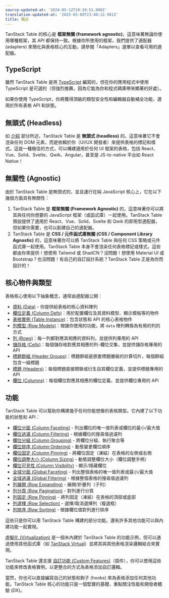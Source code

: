 ```yaml
---
source-updated-at: '2024-05-12T19:19:51.000Z'
translation-updated-at: '2025-05-08T23:40:12.981Z'
title: 概述
---
```

TanStack Table 的核心是 **框架無關 (framework agnostic)**，這意味著無論你使用哪種框架，其 API 都保持一致。根據你所使用的框架，我們提供了適配器 (adapters) 來簡化與表格核心的互動。請參閱「Adapters」選單以查看可用的適配器。

## TypeScript

雖然 TanStack Table 是用 [TypeScript](https://www.typescriptlang.org/) 編寫的，但在你的應用程式中使用 TypeScript 是可選的（但強烈推薦，因為它能為你和程式碼庫帶來顯著的好處）。

如果你使用 TypeScript，你將獲得頂級的類型安全性和編輯器自動補全功能，適用於所有表格 API 和狀態。

## 無頭式 (Headless)

如 [介紹](../introduction) 部分所述，TanStack Table 是 **無頭式 (headless)** 的。這意味著它不會渲染任何 DOM 元素，而是依賴於你（UI/UX 開發者）來提供表格的標記和樣式。這是一種極佳的方式，可以構建適用於任何 UI 框架的表格，包括 React、Vue、Solid、Svelte、Qwik、Angular，甚至是 JS-to-native 平台如 React Native！

## 無關性 (Agnostic)

由於 TanStack Table 是無頭式的，並且運行在純 JavaScript 核心上，它在以下幾個方面具有無關性：

1. TanStack Table 是 **框架無關 (Framework Agnostic)** 的，這意味著你可以將其與任何你想要的 JavaScript 框架（或函式庫）一起使用。TanStack Table 預設提供了適用於 React、Vue、Solid、Svelte 和 Qwik 的即用型適配器，但如果你需要，也可以創建自己的適配器。
2. TanStack Table 是 **CSS / 元件函式庫無關 (CSS / Component Library Agnostic)** 的，這意味著你可以將 TanStack Table 與任何 CSS 策略或元件函式庫一起使用。TanStack Table 本身不會渲染任何表格標記或樣式。這些都由你來提供！想使用 Tailwind 或 ShadCN？沒問題！想使用 Material UI 或 Bootstrap？也沒問題！有自己的自訂設計系統？TanStack Table 正是為你而設計的！

## 核心物件與類型

表格核心使用以下抽象概念，通常由適配器公開：

- [資料 (Data)](../guide/data) - 你提供給表格的核心資料陣列
- [欄位定義 (Column Defs)](../guide/column-defs)：用於配置欄位及其資料模型、顯示模板等的物件
- [表格實例 (Table Instance)](../guide/tables)：包含狀態和 API 的核心表格物件
- [列模型 (Row Models)](../guide/row-models)：根據你使用的功能，將 `data` 陣列轉換為有用的列的方式
- [列 (Rows)](../guide/rows)：每一列都對應其相應的資料列，並提供列專用的 API
- [儲存格 (Cells)](../guide/cells)：每個儲存格對應其相應的列-欄位交集，並提供儲存格專用的 API
- [標題群組 (Header Groups)](../guide/header-groups)：標題群組是嵌套標題層級的計算切片，每個群組包含一組標題
- [標題 (Headers)](../guide/headers)：每個標題直接關聯或衍生自其欄位定義，並提供標題專用的 API
- [欄位 (Columns)](../guide/columns)：每個欄位對應其相應的欄位定義，並提供欄位專用的 API

## 功能

TanStack Table 可以幫助你構建幾乎任何你能想像的表格類型。它內建了以下功能的狀態和 API：

- [欄位分面 (Column Faceting)](../guide/column-faceting) - 列出欄位的唯一值列表或欄位的最小/最大值
- [欄位過濾 (Column Filtering)](../guide/column-filtering) - 根據欄位的搜尋值過濾列
- [欄位分組 (Column Grouping)](../guide/grouping) - 將欄位分組、執行聚合等
- [欄位排序 (Column Ordering)](../guide/column-ordering) - 動態變更欄位順序
- [欄位固定 (Column Pinning)](../guide/column-pinning) - 將欄位固定（凍結）在表格的左側或右側
- [欄位調整大小 (Column Sizing)](../guide/column-sizing) - 動態調整欄位大小（欄位調整手柄）
- [欄位可見性 (Column Visibility)](../guide/column-visibility) - 顯示/隱藏欄位
- [全域分面 (Global Faceting)](../guide/global-faceting) - 列出整個表格的唯一值列表或最小/最大值
- [全域過濾 (Global Filtering)](../guide/global-filtering) - 根據整個表格的搜尋值過濾列
- [列展開 (Row Expanding)](../guide/expanding) - 展開/折疊列（子列）
- [列分頁 (Row Pagination)](../guide/pagination) - 對列進行分頁
- [列固定 (Row Pinning)](../guide/row-pinning) - 將列固定（凍結）在表格的頂部或底部
- [列選擇 (Row Selection)](../guide/row-selection) - 選擇/取消選擇列（複選框）
- [列排序 (Row Sorting)](../guide/sorting) - 根據欄位值對列進行排序

這些只是你可以用 TanStack Table 構建的部分功能。還有許多其他功能可以與內建功能一起實現。

[虛擬化 (Virtualization)](../guide/virtualization) 是一個未內建於 TanStack Table 的功能示例，但可以通過使用其他函式庫（如 [TanStack Virtual](https://tanstack.com/virtual/v3)）並將其與其他表格渲染邏輯結合來實現。

TanStack Table 還支援 [自訂功能 (Custom Features)](../guide/custom-features)（插件），你可以使用這些功能來修改表格實例，以更整合的方式為表格添加自訂邏輯。

當然，你也可以直接編寫自己的狀態和鉤子 (hooks) 來為表格添加任何其他功能。TanStack Table 核心的功能只是一個堅實的基礎，重點關注性能和開發者體驗 (DX)。
